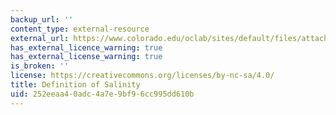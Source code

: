 ```yaml
---
backup_url: ''
content_type: external-resource
external_url: https://www.colorado.edu/oclab/sites/default/files/attached-files/stewart_textbook.pdf
has_external_licence_warning: true
has_external_license_warning: true
is_broken: ''
license: https://creativecommons.org/licenses/by-nc-sa/4.0/
title: Definition of Salinity
uid: 252eeaa4-0adc-4a7e-9bf9-6cc995dd610b
---
```

